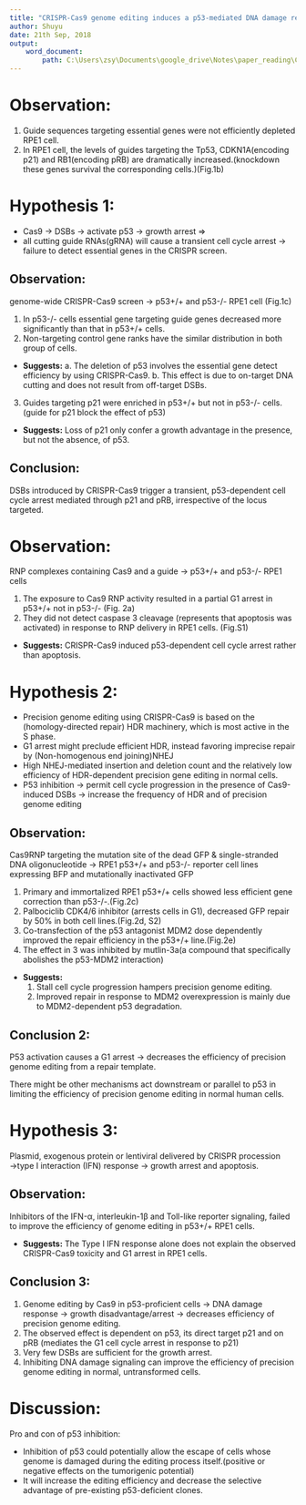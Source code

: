 ```yaml
---
title: "CRISPR-Cas9 genome editing induces a p53-mediated DNA damage response"
author: Shuyu
date: 21th Sep, 2018
output: 
    word_document:
        path: C:\Users\zsy\Documents\google_drive\Notes\paper_reading\CRISPR-Cas9.docx
---
```


# Observation:
1. Guide sequences targeting essential genes were not efficiently depleted RPE1 cell.
2. In RPE1 cell, the levels of guides targeting the Tp53, CDKN1A(encoding p21) and RB1(encoding pRB) are dramatically increased.(knockdown these genes survival the corresponding cells.)(Fig.1b)

# Hypothesis 1:
- Cas9 → DSBs → activate p53 → growth arrest =>
- all cutting guide RNAs(gRNA) will cause a transient cell cycle arrest → failure to detect essential genes in the CRISPR screen.

## Observation:
genome-wide CRISPR-Cas9 screen → p53+/+ and p53-/- RPE1 cell (Fig.1c)
	
1. In p53-/- cells essential gene targeting guide genes decreased more significantly than that in p53+/+ cells.
2. Non-targeting control gene ranks have the similar distribution in both group of cells.
* **Suggests:** 
		a. The deletion of p53 involves the essential gene detect efficiency by using CRISPR-Cas9.
		b. This effect is due to on-target DNA cutting and does not result from off-target DSBs.
3. Guides targeting p21 were enriched in p53+/+ but not in p53-/- cells.
	(guide for p21 block the effect of p53)
* **Suggests:**
	Loss of p21 only confer a growth advantage in the presence, but not the absence, of p53.
## Conclusion:
DSBs introduced by CRISPR-Cas9 trigger a transient, p53-dependent cell cycle arrest mediated through p21 and pRB, irrespective of the locus targeted.

# Observation:
RNP complexes containing Cas9 and a guide → p53+/+ and p53-/- RPE1 cells

1. The exposure to Cas9 RNP activity resulted in a partial G1 arrest in p53+/+ not in p53-/- (Fig. 2a)
2. They did not detect caspase 3 cleavage (represents that apoptosis was activated) in response to RNP delivery in RPE1 cells. (Fig.S1)
* **Suggests:**
	CRISPR-Cas9 induced p53-dependent cell cycle arrest rather than apoptosis.
	
# Hypothesis 2:
* Precision genome editing using CRISPR-Cas9 is based on the (homology-directed repair) HDR machinery, which is most active in the S phase.
* G1 arrest might preclude efficient HDR, instead favoring imprecise repair by (Non-homogenous end joining)NHEJ
* High NHEJ-mediated insertion and deletion count and the relatively low efficiency of HDR-dependent precision gene editing in normal cells.
* P53 inhibition → permit cell cycle progression in the presence of Cas9-induced DSBs → increase the frequency of HDR and of precision genome editing 
## Observation:
Cas9RNP targeting the mutation site of the dead GFP & single-stranded DNA oligonucleotide → RPE1 p53+/+ and p53-/- reporter cell lines expressing BFP and mutationally inactivated GFP

1. Primary and immortalized RPE1 p53+/+ cells showed less efficient gene correction than p53-/-.(Fig.2c)
2. Palbociclib CDK4/6 inhibitor (arrests cells in G1), decreased GFP repair by 50% in both cell lines.(Fig.2d, S2)
3. Co-transfection of the p53 antagonist MDM2 dose dependently improved the repair efficiency in the p53+/+ line.(Fig.2e)
4. The effect in 3 was inhibited by mutlin-3a(a compound that specifically abolishes the p53-MDM2 interaction)
* **Suggests:**
	1. Stall cell cycle progression hampers precision genome editing.
	2. Improved repair in response to MDM2 overexpression is mainly due to MDM2-dependent p53 degradation.
## Conclusion 2:
P53 activation causes a G1 arrest → decreases the efficiency of precision genome editing from a repair template.

There might be other mechanisms act downstream or parallel to p53 in limiting the efficiency of precision genome editing in normal human cells.

# Hypothesis 3:
Plasmid, exogenous protein or lentiviral delivered by CRISPR procession →type I interaction (IFN) response → growth arrest and apoptosis.
## Observation:
Inhibitors of the IFN-α, interleukin-1β and Toll-like reporter signaling, failed to improve the efficiency of genome editing in p53+/+ RPE1 cells.

* **Suggests:**
	The Type I IFN response alone does not explain the observed CRISPR-Cas9 toxicity and G1 arrest in RPE1 cells.

## Conclusion 3:
1. Genome editing by Cas9 in p53-proficient cells → DNA damage response → growth disadvantage/arrest → decreases efficiency of precision genome editing.
2. The observed effect is dependent on p53, its direct target p21 and on pRB (mediates the G1 cell cycle arrest in response to p21)
3. Very few DSBs are sufficient for the growth arrest.
4. Inhibiting DNA damage signaling can improve the efficiency of precision genome editing in normal, untransformed cells.

# Discussion:
Pro and con of p53 inhibition:

* Inhibition of p53 could potentially allow the escape of cells whose genome is damaged during the editing process itself.(positive or negative effects on the tumorigenic potential)
* It will increase the editing efficiency and decrease the selective advantage of pre-existing p53-deficient clones.


